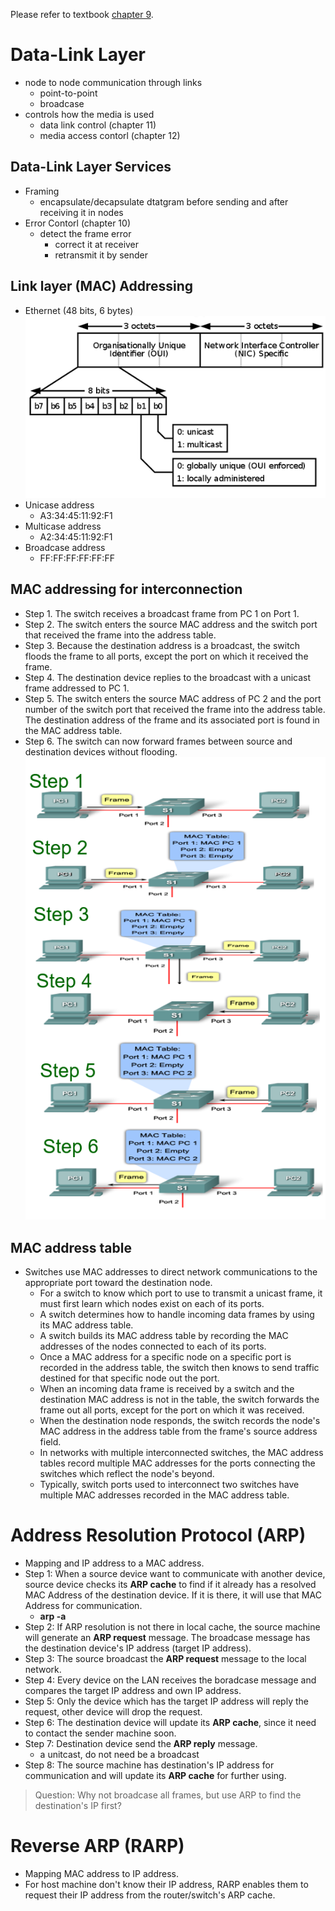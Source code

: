Please refer to textbook [chapter 9](https://github.com/cnchenpu/data-comm/blob/master/ppt/Ch9-Forouzan.ppt).

# Data-Link Layer
- node to node communication through links
  - point-to-point
  - broadcase
- controls how the media is used  
  - data link control (chapter 11)
  - media access contorl (chapter 12)

## Data-Link Layer Services
- Framing
  - encapsulate/decapsulate dtatgram before sending and after receiving it in nodes
- Error Contorl (chapter 10)
  - detect the frame error
    - correct it at receiver
    - retransmit it by sender

## Link layer (MAC) Addressing
- Ethernet (48 bits, 6 bytes) <br>
![](fig/mac-address.png)
- Unicase address
  - A3:34:45:11:92:F1
- Multicase address
  - A2:34:45:11:92:F1
- Broadcase address
  - FF:FF:FF:FF:FF:FF

## MAC addressing for interconnection
- Step 1. The switch receives a broadcast frame from PC 1 on Port 1.
- Step 2. The switch enters the source MAC address and the switch port that received the frame into the address table.
- Step 3. Because the destination address is a broadcast, the switch floods the frame to all ports, except the port on which it received the frame.
- Step 4. The destination device replies to the broadcast with a unicast frame addressed to PC 1.
- Step 5. The switch enters the source MAC address of PC 2 and the port number of the switch port that received the frame into the address table. The destination address of the frame and its associated port is found in the MAC address table.
- Step 6. The switch can now forward frames between source and destination devices without flooding. <br>
![](fig/MAC-addressing.png)

## MAC address table
- Switches use MAC addresses to direct network communications to the appropriate port toward the destination node.
  - For a switch to know which port to use to transmit a unicast frame, it must first learn which nodes exist on each of its ports.
  - A switch determines how to handle incoming data frames by using its MAC address table. 
  - A switch builds its MAC address table by recording the MAC addresses of the nodes connected to each of its ports. 
  - Once a MAC address for a specific node on a specific port is recorded in the address table, the switch then knows to send traffic destined for that specific node out the port.
  - When an incoming data frame is received by a switch and the destination MAC address is not in the table, the switch forwards the frame out all ports, except for the port on which it was received. 
  - When the destination node responds, the switch records the node's MAC address in the address table from the frame's source address field. 
  - In networks with multiple interconnected switches, the MAC address tables record multiple MAC addresses for the ports connecting the switches which reflect the node's beyond. 
  - Typically, switch ports used to interconnect two switches have multiple MAC addresses recorded in the MAC address table.

# Address Resolution Protocol (ARP)
- Mapping and IP address to a MAC address.
- Step 1: When a source device want to communicate with another device, source device checks its __ARP cache__ to find if it already has a resolved MAC Address of the destination device. If it is there, it will use that MAC Address for communication.
  - __arp -a__
- Step 2: If ARP resolution is not there in local cache, the source machine will generate an __ARP request__ message. The broadcase message has the destination device's IP address (target IP address).
- Step 3: The source broadcast the __ARP request__ message to the local network. 
- Step 4: Every device on the LAN receives the boradcase message and compares the target IP address and own IP address.
- Step 5: Only the device which has the target IP address will reply the request, other device will drop the request.
- Step 6: The destination device will update its __ARP cache__, since it need to contact the sender machine soon.
- Step 7: Destination device send the __ARP reply__ message. 
  - a unitcast, do not need be a broadcast
- Step 8: The source machine has destination's IP address for communication and will update its __ARP cache__ for further using.

> Question:
> Why not broadcase all frames, but use ARP to find the destination's IP first?

# Reverse ARP (RARP)
- Mapping MAC address to IP address.
- For host machine don't know their IP address, RARP enables them to request their IP address from the router/switch's ARP cache.

